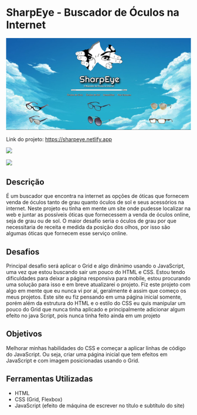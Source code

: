 # SharpEye - Buscador de Óculos na Internet

![](./assets/img/sharpeye-imagem.png)

Link do projeto: https://sharpeye.netlify.app

<img src="http://img.shields.io/static/v1?label=STATUS&message=CONCLUIDO&color=GREEN&style=for-the-badge"/>
</p>

![](./assets/img/sharpeye.gif)

## Descrição
É um buscador que encontra na internet as opções de óticas que fornecem venda de óculos tanto de grau quanto óculos de sol e seus acessórios na internet. Neste projeto eu tinha em mente um site onde pudesse localizar na web e juntar as possíveis óticas que fornecessem a venda de óculos online, seja de grau ou de sol. O maior desafio seria o óculos de grau por que necessitaria de receita e medida da posição dos olhos, por isso são algumas óticas que fornecem esse serviço online. 

## Desafios
Principal desafio será aplicar o Grid e algo dinânimo usando o JavaScript, uma vez que estou buscando sair um pouco do HTML e CSS. Estou tendo dificuldades para deixar a página responsiva para mobile, estou procurando uma solução para isso e em breve atualizarei o projeto. Fiz este projeto com algo em mente que eu nunca vi por aí, geralmente é assim que começo os meus projetos. Este site eu fiz pensando em uma página inicial somente, porém além da estrutura do HTML e o estilo do CSS eu quis manipular um pouco do Grid que nunca tinha aplicado e principalmente adicionar algum efeito no java Script, pois nunca tinha feito ainda em um projeto
## Objetivos
Melhorar minhas habilidades do CSS e começar a aplicar linhas de código do JavaScript. Ou seja, criar uma página inicial que tem efeitos em JavaScript e com imagem posicionadas usando o Grid.
## Ferramentas Utilizadas
- HTML
- CSS (Grid, Flexbox)
- JavaScript (efeito de máquina de escrever no título e subtítulo do site)
